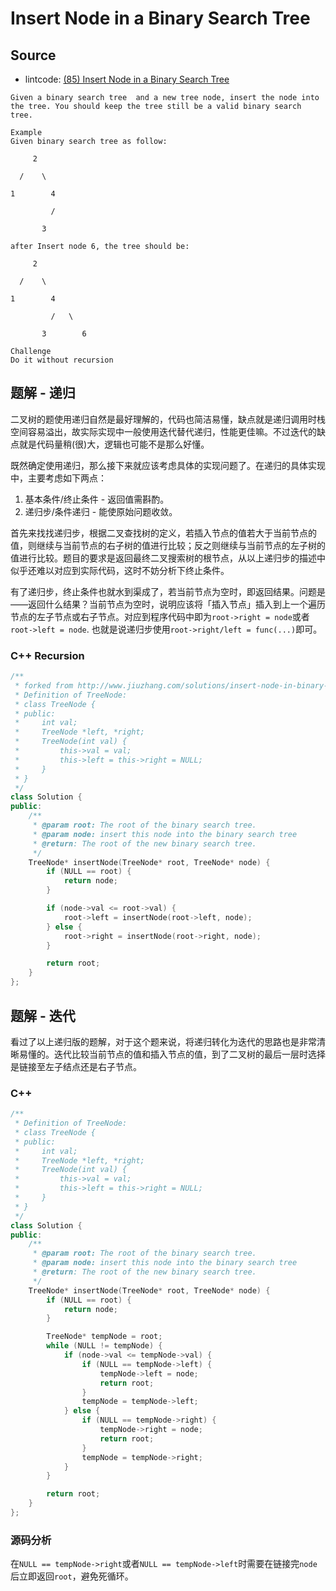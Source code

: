# Insert Node in a Binary Search Tree

## Source

- lintcode: [(85) Insert Node in a Binary Search Tree](http://www.lintcode.com/en/problem/insert-node-in-a-binary-search-tree/)

```
Given a binary search tree  and a new tree node, insert the node into the tree. You should keep the tree still be a valid binary search tree.

Example
Given binary search tree as follow:

     2

  /    \

1        4

         /

       3

after Insert node 6, the tree should be:

     2

  /    \

1        4

         /   \

       3        6

Challenge
Do it without recursion
```

## 题解 - 递归

二叉树的题使用递归自然是最好理解的，代码也简洁易懂，缺点就是递归调用时栈空间容易溢出，故实际实现中一般使用迭代替代递归，性能更佳嘛。不过迭代的缺点就是代码量稍(很)大，逻辑也可能不是那么好懂。

既然确定使用递归，那么接下来就应该考虑具体的实现问题了。在递归的具体实现中，主要考虑如下两点：
1. 基本条件/终止条件 - 返回值需斟酌。
2. 递归步/条件递归 - 能使原始问题收敛。

首先来找找递归步，根据二叉查找树的定义，若插入节点的值若大于当前节点的值，则继续与当前节点的右子树的值进行比较；反之则继续与当前节点的左子树的值进行比较。题目的要求是返回最终二叉搜索树的根节点，从以上递归步的描述中似乎还难以对应到实际代码，这时不妨分析下终止条件。

有了递归步，终止条件也就水到渠成了，若当前节点为空时，即返回结果。问题是——返回什么结果？当前节点为空时，说明应该将「插入节点」插入到上一个遍历节点的左子节点或右子节点。对应到程序代码中即为`root->right = node`或者`root->left = node`. 也就是说递归步使用`root->right/left = func(...)`即可。

### C++ Recursion

```c++
/**
 * forked from http://www.jiuzhang.com/solutions/insert-node-in-binary-search-tree/
 * Definition of TreeNode:
 * class TreeNode {
 * public:
 *     int val;
 *     TreeNode *left, *right;
 *     TreeNode(int val) {
 *         this->val = val;
 *         this->left = this->right = NULL;
 *     }
 * }
 */
class Solution {
public:
    /**
     * @param root: The root of the binary search tree.
     * @param node: insert this node into the binary search tree
     * @return: The root of the new binary search tree.
     */
    TreeNode* insertNode(TreeNode* root, TreeNode* node) {
        if (NULL == root) {
            return node;
        }

        if (node->val <= root->val) {
            root->left = insertNode(root->left, node);
        } else {
            root->right = insertNode(root->right, node);
        }

        return root;
    }
};
```

## 题解 - 迭代

看过了以上递归版的题解，对于这个题来说，将递归转化为迭代的思路也是非常清晰易懂的。迭代比较当前节点的值和插入节点的值，到了二叉树的最后一层时选择是链接至左子结点还是右子节点。

### C++

```c++
/**
 * Definition of TreeNode:
 * class TreeNode {
 * public:
 *     int val;
 *     TreeNode *left, *right;
 *     TreeNode(int val) {
 *         this->val = val;
 *         this->left = this->right = NULL;
 *     }
 * }
 */
class Solution {
public:
    /**
     * @param root: The root of the binary search tree.
     * @param node: insert this node into the binary search tree
     * @return: The root of the new binary search tree.
     */
    TreeNode* insertNode(TreeNode* root, TreeNode* node) {
        if (NULL == root) {
            return node;
        }

        TreeNode* tempNode = root;
        while (NULL != tempNode) {
            if (node->val <= tempNode->val) {
                if (NULL == tempNode->left) {
                    tempNode->left = node;
                    return root;
                }
                tempNode = tempNode->left;
            } else {
                if (NULL == tempNode->right) {
                    tempNode->right = node;
                    return root;
                }
                tempNode = tempNode->right;
            }
        }

        return root;
    }
};
```

### 源码分析

在`NULL == tempNode->right`或者`NULL == tempNode->left`时需要在链接完`node`后立即返回`root`，避免死循环。

